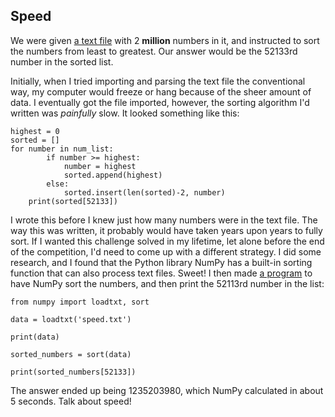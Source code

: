 ## Speed
We were given [a text file](https://github.com/MystiK791/Hack-A-Bit-2023-Writeup/blob/main/Programming/Assets/speed.txt) with 2 **million** numbers in it, and instructed to sort the numbers from least to greatest. Our answer would be the 52133rd number in the sorted list.

Initially, when I tried importing and parsing the text file the conventional way, my computer would freeze or hang because of the sheer amount of data. I eventually got the file imported, however, the sorting algorithm I'd written was *painfully* slow. It looked something like this:

    highest = 0
    sorted = []
    for number in num_list:
			if number >= highest:
				number = highest
				sorted.append(highest)
			else:
				sorted.insert(len(sorted)-2, number)
		print(sorted[52133])
				
I wrote this before I knew just how many numbers were in the text file. The way this was written, it probably would have taken years upon years to fully sort. If I wanted this challenge solved in my lifetime, let alone before the end of the competition, I'd need to come up with a different strategy. I did some research, and I found that the Python library NumPy has a built-in sorting function that can also process text files. Sweet! I then made [a program](https://github.com/MystiK791/Hack-A-Bit-2023-Writeup/blob/main/Programming/Assets/Speed.py) to have NumPy sort the numbers, and then print the 52113rd number in the list:

    from numpy import loadtxt, sort
    
    data = loadtxt('speed.txt')
    
    print(data)
    
    sorted_numbers = sort(data)
    
    print(sorted_numbers[52133])
The answer ended up being 1235203980, which NumPy calculated in about 5 seconds. Talk about speed!
